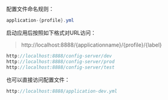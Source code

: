 配置文件命名规则：
````java
application-{profile}.yml
````
启动应用后按照如下格式对URL访问：
> http://localhost:8888/{applicationname}/{profile}/{label}
````java
http://localhost:8888/config-server/dev  
http://localhost:8888/config-server/prod 
http://localhost:8888/config-server/test
````

也可以直接访问配置文件：
````java
http://localhost:8888/application-dev.yml
````